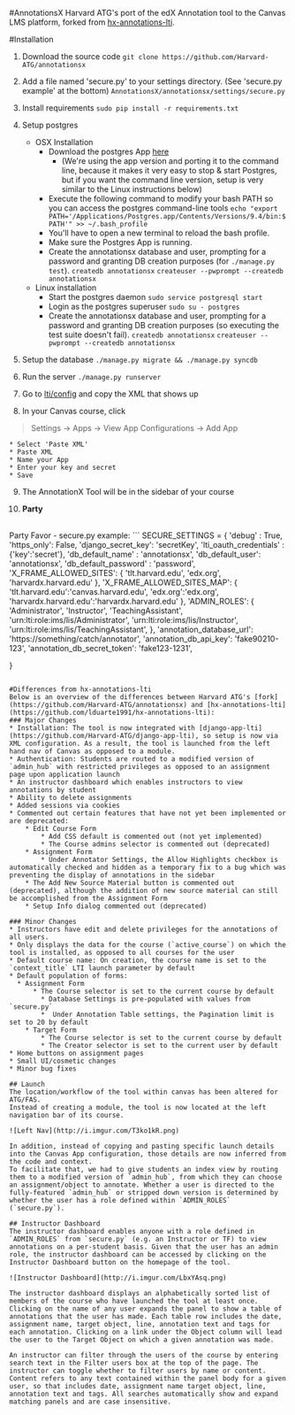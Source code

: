 #AnnotationsX
Harvard ATG's port of the edX Annotation tool to the Canvas LMS platform, forked from [hx-annotations-lti](https://github.com/lduarte1991/hx-annotations-lti).

#Installation

1. Download the source code
`git clone https://github.com/Harvard-ATG/annotationsx`

2. Add a file named 'secure.py' to your settings directory. (See 'secure.py example' at the bottom)
`AnnotationsX/annotationsx/settings/secure.py`

3. Install requirements 
	`sudo pip install -r requirements.txt`
	
4. Setup postgres
	* OSX Installation
		* Download the postgres App [here](http://postgresapp.com/)
			* (We're using the app version and porting it to the command line, because it makes it very easy to stop & start Postgres, but if you want the command line version, setup is very similar to the Linux instructions below)
		* Execute the following command to modify your bash PATH so you can access the postgres command-line tools
			` echo "export PATH='/Applications/Postgres.app/Contents/Versions/9.4/bin:$PATH'" >> ~/.bash_profile `
		* You'll have to open a new terminal to reload the bash profile.
		* Make sure the Postgres App is running.
		* Create the annotationsx database and user, prompting for a password and granting DB creation purposes (for `./manage.py test`).
			`createdb annotationsx`
			`createuser --pwprompt --createdb annotationsx`
	* Linux installation
		* Start the postgres daemon
			`sudo service postgresql start`
		* Login as the postgres superuser
			`sudo su - postgres`
		* Create the annotationsx database and user, prompting for a password and granting DB creation purposes (so executing the test suite doesn't fail).
			`createdb annotationsx`
			`createuser --pwprompt --createdb annotationsx`

5. Setup the database
	`./manage.py migrate && ./manage.py syncdb`
	
6. Run the server
	`./manage.py runserver`

7. Go to [lti/config](http://localhost:8000/lti/config) and copy the XML that shows up

8. In your Canvas course, click
>Settings -> Apps -> View App Configurations -> Add App

	* Select 'Paste XML'
	* Paste XML
	* Name your App
	* Enter your key and secret
	* Save

9. The AnnotationX Tool will be in the sidebar of your course

10. **Party**

<br/>
Party Favor - secure.py example:
```
SECURE_SETTINGS = {
	'debug' : True,
	'https_only': False,
	'django_secret_key': 'secretKey',
	'lti_oauth_credentials' : {'key':'secret'},
	'db_default_name' : 'annotationsx',
	'db_default_user': 'annotationsx',
	'db_default_password' : 'password',
	'X_FRAME_ALLOWED_SITES': {
		'tlt.harvard.edu',
		'edx.org',
		'harvardx.harvard.edu'
	},
	'X_FRAME_ALLOWED_SITES_MAP': {
		'tlt.harvard.edu':'canvas.harvard.edu',
		'edx.org':'edx.org',
		'harvardx.harvard.edu':'harvardx.harvard.edu'
	},
	'ADMIN_ROLES': {
		'Administrator', 'Instructor', 'TeachingAssistant',
		'urn:lti:role:ims/lis/Administrator',
		'urn:lti:role:ims/lis/Instructor',
		'urn:lti:role:ims/lis/TeachingAssistant',
	},
	'annotation_database_url': 'https://something/catch/annotator',
	'annotation_db_api_key': 'fake90210-123',
	'annotation_db_secret_token': 'fake123-1231',

}
```

#Differences from hx-annotations-lti
Below is an overview of the differences between Harvard ATG's [fork](https://github.com/Harvard-ATG/annotationsx) and [hx-annotations-lti](https://github.com/lduarte1991/hx-annotations-lti):
### Major Changes
* Installation: The tool is now integrated with [django-app-lti](https://github.com/Harvard-ATG/django-app-lti), so setup is now via XML configuration. As a result, the tool is launched from the left hand nav of Canvas as opposed to a module.
* Authentication: Students are routed to a modified version of `admin_hub` with restricted privileges as opposed to an assignment page upon application launch
* An instructor dashboard which enables instructors to view annotations by student 
* Ability to delete assignments
* Added sessions via cookies
* Commented out certain features that have not yet been implemented or are deprecated:
	* Edit Course Form
		* Add CSS default is commented out (not yet implemented)
		* The Course admins selector is commented out (deprecated)
	* Assignment Form
		* Under Annotator Settings, the Allow Highlights checkbox is automatically checked and hidden as a temporary fix to a bug which was preventing the display of annotations in the sidebar
	* The Add New Source Material button is commented out (deprecated), although the addition of new source material can still be accomplished from the Assignment Form
	* Setup Info dialog commented out (deprecated)

### Minor Changes
* Instructors have edit and delete privileges for the annotations of all users.
* Only displays the data for the course (`active_course`) on which the tool is installed, as opposed to all courses for the user
* Default course name: On creation, the course name is set to the `context_title` LTI launch parameter by default
* Default population of forms:
  * Assignment Form 
	  * The Course selector is set to the current course by default
		* Database Settings is pre-populated with values from `secure.py`
		*  Under Annotation Table settings, the Pagination limit is set to 20 by default 
	* Target Form
		* The Course selector is set to the current course by default
		* The Creator selector is set to the current user by default
* Home buttons on assignment pages
* Small UI/cosmetic changes
* Minor bug fixes

## Launch
The location/workflow of the tool within canvas has been altered for ATG/FAS.
Instead of creating a module, the tool is now located at the left navigation bar of its course.

![Left Nav](http://i.imgur.com/T3ko1kR.png)

In addition, instead of copying and pasting specific launch details into the Canvas App configuration, those details are now inferred from the code and context. 
To facilitate that, we had to give students an index view by routing them to a modified version of `admin_hub`, from which they can choose an assignment/object to annotate. Whether a user is directed to the fully-featured `admin_hub` or stripped down version is determined by whether the user has a role defined within `ADMIN_ROLES` (`secure.py`).

## Instructor Dashboard
The instructor dashboard enables anyone with a role defined in `ADMIN_ROLES` from `secure.py` (e.g. an Instructor or TF) to view annotations on a per-student basis. Given that the user has an admin role, the instructor dashboard can be accessed by clicking on the Instructor Dashboard button on the homepage of the tool. 

![Instructor Dashboard](http://i.imgur.com/LbxYAsq.png)

The instructor dashboard displays an alphabetically sorted list of members of the course who have launched the tool at least once. Clicking on the name of any user expands the panel to show a table of annotations that the user has made. Each table row includes the date, assignment name, target object, line, annotation text and tags for each annotation. Clicking on a link under the Object column will lead the user to the Target Object on which a given annotation was made.

An instructor can filter through the users of the course by entering search text in the Filter users box at the top of the page. The instructor can toggle whether to filter users by name or content. Content refers to any text contained within the panel body for a given user, so that includes date, assignment name target object, line, annotation text and tags. All searches automatically show and expand matching panels and are case insensitive.
